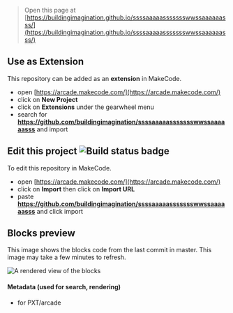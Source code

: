  


> Open this page at [https://buildingimagination.github.io/ssssaaaaassssssswwssaaaaaasss/](https://buildingimagination.github.io/ssssaaaaassssssswwssaaaaaasss/)

## Use as Extension

This repository can be added as an **extension** in MakeCode.

* open [https://arcade.makecode.com/](https://arcade.makecode.com/)
* click on **New Project**
* click on **Extensions** under the gearwheel menu
* search for **https://github.com/buildingimagination/ssssaaaaassssssswwssaaaaaasss** and import

## Edit this project ![Build status badge](https://github.com/buildingimagination/ssssaaaaassssssswwssaaaaaasss/workflows/MakeCode/badge.svg)

To edit this repository in MakeCode.

* open [https://arcade.makecode.com/](https://arcade.makecode.com/)
* click on **Import** then click on **Import URL**
* paste **https://github.com/buildingimagination/ssssaaaaassssssswwssaaaaaasss** and click import

## Blocks preview

This image shows the blocks code from the last commit in master.
This image may take a few minutes to refresh.

![A rendered view of the blocks](https://github.com/buildingimagination/ssssaaaaassssssswwssaaaaaasss/raw/master/.github/makecode/blocks.png)

#### Metadata (used for search, rendering)

* for PXT/arcade
<script src="https://makecode.com/gh-pages-embed.js"></script><script>makeCodeRender("{{ site.makecode.home_url }}", "{{ site.github.owner_name }}/{{ site.github.repository_name }}");</script>
